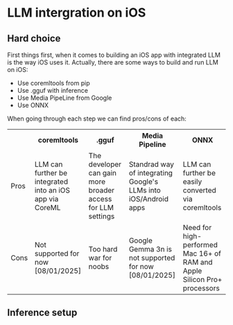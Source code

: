 # LLM intergration on iOS

## Hard choice

<p>First things first, when it comes to building an iOS app with integrated LLM is the way iOS uses it. Actually, there are some ways to build and run LLM on iOS:</p>

<ul>
    <li>Use coremltools from pip</li>
    <li>Use .gguf with inference</li>
    <li>Use Media PipeLine from Google</li>
    <li>Use ONNX</li>
</ul>

<p>When going through each step we can find pros/cons of each:</p>

<table>
  <tr>
    <th></th>
    <th>coremltools</th>
    <th>.gguf</th>
    <th>Media Pipeline</th>
    <th>ONNX</th>
  </tr>
  <tr>
    <td>Pros</td>
    <td>LLM can further be integrated into an iOS app via CoreML</td>
    <td>The developer can gain more broader access for LLM settings</td>
    <td>Standrad way of integrating Google's LLMs into iOS/Android apps</td>
    <td>LLM can further be easily converted via coremltools</td>
  </tr>
  <tr>
    <td>Cons</td>
    <td>Not supported for now [08/01/2025]</td>
    <td>Too hard war for noobs</td>
    <td>Google Gemma 3n is not supported for now [08/01/2025]</td>
    <td>Need for high-performed Mac 16+ of RAM and Apple Silicon Pro+ processors</td>
  </tr>
</table>


## Inference setup

